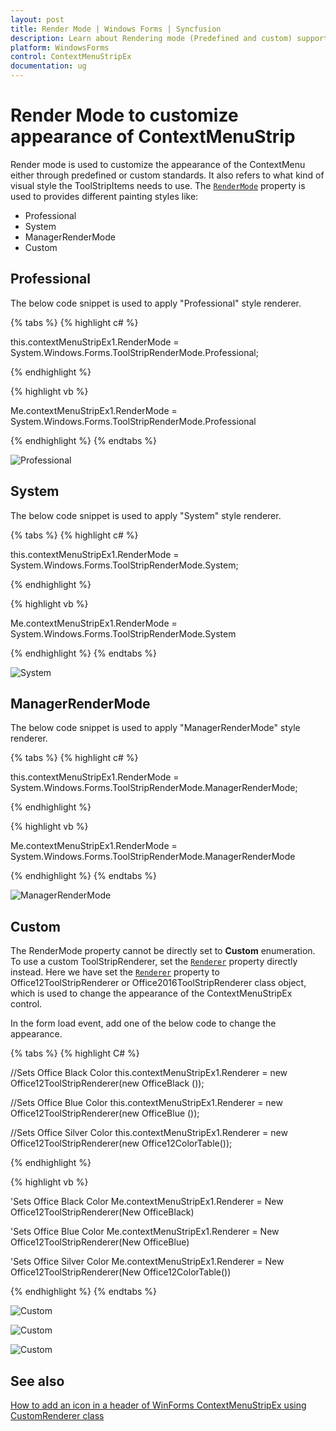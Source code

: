 ```yaml
---
layout: post
title: Render Mode | Windows Forms | Syncfusion
description: Learn about Rendering mode (Predefined and custom) support in Syncfusion WinForms ContextMenu (ContextMenuStripEx) control and more details.
platform: WindowsForms
control: ContextMenuStripEx
documentation: ug
---
```


# Render Mode to customize appearance of ContextMenuStrip

Render mode is used to customize the appearance of the ContextMenu either through predefined or custom standards. It also refers to what kind of visual style the ToolStripItems needs to use. The [`RenderMode`](https://learn.microsoft.com/en-us/dotnet/api/system.windows.forms.toolstrip.rendermode?redirectedfrom=MSDN&view=netframework-4.7.2#System_Windows_Forms_ToolStrip_RenderMode) property is used to provides different painting styles like:

* Professional
* System
* ManagerRenderMode
* Custom


## Professional

The below code snippet is used to apply "Professional" style renderer.

{% tabs %}
{% highlight c# %}

this.contextMenuStripEx1.RenderMode = System.Windows.Forms.ToolStripRenderMode.Professional;

{% endhighlight %}

{% highlight vb %}

Me.contextMenuStripEx1.RenderMode = System.Windows.Forms.ToolStripRenderMode.Professional

{% endhighlight %}
{% endtabs %}

![Professional](RenderMode_Images/Professional.png)


## System

The below code snippet is used to apply "System" style renderer.

{% tabs %}
{% highlight c# %}

this.contextMenuStripEx1.RenderMode = System.Windows.Forms.ToolStripRenderMode.System;

{% endhighlight %}

{% highlight vb %}

Me.contextMenuStripEx1.RenderMode = System.Windows.Forms.ToolStripRenderMode.System

{% endhighlight %}
{% endtabs %}

![System](RenderMode_Images/System.png)


## ManagerRenderMode

The below code snippet is used to apply "ManagerRenderMode" style renderer.

{% tabs %}
{% highlight c# %}

this.contextMenuStripEx1.RenderMode = System.Windows.Forms.ToolStripRenderMode.ManagerRenderMode;

{% endhighlight %}

{% highlight vb %}

Me.contextMenuStripEx1.RenderMode = System.Windows.Forms.ToolStripRenderMode.ManagerRenderMode

{% endhighlight %}
{% endtabs %}

![ManagerRenderMode](RenderMode_Images/ManagerRenderMode.png)


## Custom

The RenderMode property cannot be directly set to **Custom** enumeration. To use a custom ToolStripRenderer, set the [`Renderer`](https://learn.microsoft.com/en-us/dotnet/api/system.windows.forms.toolstrip.renderer?redirectedfrom=MSDN&view=netframework-4.7.2#System_Windows_Forms_ToolStrip_Renderer) property directly instead. Here we have set the [`Renderer`]((https://learn.microsoft.com/en-us/dotnet/api/system.windows.forms.toolstrip.renderer?redirectedfrom=MSDN&view=netframework-4.7.2#System_Windows_Forms_ToolStrip_Renderer)) property to Office12ToolStripRenderer or Office2016ToolStripRenderer class object, which is used to change the appearance of the ContextMenuStripEx control.

In the form load event, add one of the below code to change the appearance.

{% tabs %}
{% highlight C# %}

//Sets Office Black Color
this.contextMenuStripEx1.Renderer = new Office12ToolStripRenderer(new OfficeBlack ());

//Sets Office Blue Color
this.contextMenuStripEx1.Renderer = new Office12ToolStripRenderer(new OfficeBlue ());

//Sets Office Silver Color
this.contextMenuStripEx1.Renderer = new Office12ToolStripRenderer(new Office12ColorTable());

{% endhighlight %}

{% highlight vb %}

'Sets Office Black Color
Me.contextMenuStripEx1.Renderer = New Office12ToolStripRenderer(New OfficeBlack) 

'Sets Office Blue Color
Me.contextMenuStripEx1.Renderer = New Office12ToolStripRenderer(New OfficeBlue)

'Sets Office Silver Color
Me.contextMenuStripEx1.Renderer = New Office12ToolStripRenderer(New Office12ColorTable())

{% endhighlight %}
{% endtabs %}

![Custom](RenderMode_Images/OfficeBlack.png) 

![Custom](RenderMode_Images/OfficeBlue.png) 
  
![Custom](RenderMode_Images/Office12ColorTable.png)

## See also

[How to add an icon in a header of WinForms ContextMenuStripEx using CustomRenderer class](https://support.syncfusion.com/kb/article/10354/how-to-add-an-icon-in-a-header-of-winforms-contextmenustripex)

